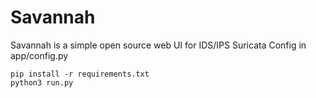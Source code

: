 # Savannah
Savannah is a simple open source web UI for IDS/IPS Suricata
Config in app/config.py

    pip install -r requirements.txt
    python3 run.py
